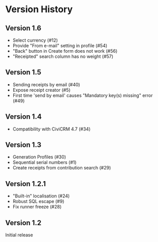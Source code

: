 # Version History

## Version 1.6
* Select currency (#12)
* Provide "From e-mail" setting in profile (#54)
* "Back" button in Create form does not work (#56)
* "Receipted" search column has no weight (#57)

## Version 1.5
* Sending receipts by email (#40)
* Expose receipt creator (#5)
* First time 'send by email' causes "Mandatory key(s) missing" error (#49)

## Version 1.4
* Compatibility with CiviCRM 4.7 (#34)

## Version 1.3
* Generation Profiles (#30)
* Sequential serial numbers (#1)
* Create receipts from contribution search (#29)

## Version 1.2.1
* "Built-in" localisation (#24)
* Robust SQL escape (#9)
* Fix runner freeze (#28)

## Version 1.2
Initial release

